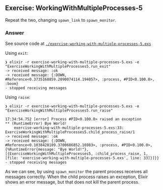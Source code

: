## Exercise: WorkingWithMultipleProcesses-5

Repeat the two, changing `spawn_link` to `spawn_monitor`.

### Answer

See source code at [`./exercise-working-with-multiple-processes-5.exs`](./exercise-working-with-multiple-processes-5.exs)

Using `exit`:
```
❯ elixir -r exercise-working-with-multiple-processes-5.exs -e "ExerciseWorkingWithMultipleProcesses5.run_exit"
-> received message: :ok
-> received message: {:DOWN, #Reference<0.3735168859.2090074114.194057>, :process, #PID<0.100.0>, :boom}
- stopped receiving messages
```

Using `raise`:
```
❯ elixir -r exercise-working-with-multiple-processes-5.exs -e "ExerciseWorkingWithMultipleProcesses5.run_raise"

17:34:54.752 [error] Process #PID<0.100.0> raised an exception
** (RuntimeError) Bye World!
    exercise-working-with-multiple-processes-5.exs:33: ExerciseWorkingWithMultipleProcesses5.child_process_raise/1
-> received message: :ok
-> received message: {:DOWN, #Reference<0.1038428109.3700686852.16983>, :process, #PID<0.100.0>, {%RuntimeError{message: "Bye World!"}, [{ExerciseWorkingWithMultipleProcesses5, :child_process_raise, 1, [file: 'exercise-working-with-multiple-processes-5.exs', line: 33]}]}}
- stopped receiving messages
```

As we can see, by using `spawn_monitor` the parent process receives all messages correctly. When the child process raises an exception, Elixir shows an error message, but that does not kill the parent process.
